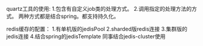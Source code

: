 quartz工具的使用:
1.包含有自定义job类的处理方式。
2.调用指定的处理方法的方式。
两种方式都是结合spring。都支持持久化。

redis缓存的配置：
1.有单机版的jedisPool 
2.sharded版redis连接
3.集群版的jedis连接
4.结合spring的jedisTemplate 同事结合jedis-cluster使用 
